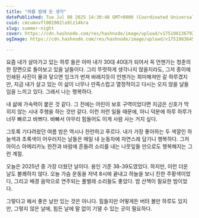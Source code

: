 ```yaml
---
title: "여름 밤에 든 생각"
datePublished: Tue Jul 08 2025 14:30:48 GMT+0000 (Coordinated Universal Time)
cuid: cmcumnvfl001902la9lz14kra
slug: summer-night
cover: https://cdn.hashnode.com/res/hashnode/image/upload/v1751981367928/ebcf093e-7a98-4b78-8086-6f45d6a440b0.jpeg
ogImage: https://cdn.hashnode.com/res/hashnode/image/upload/v1751983645752/a5208be9-54d6-4758-bb4f-957a4646a1d2.jpeg

---
```


요즘 내가 살아가고 있는 하루 들은 아마 내가 30대 40대가 되어서 꼭 언젠가는 청춘의 한 장면으로 돌아보고 있을 날들이다. 그리 뚜렷하게 생각나지 않을지라도, 그저 종이에 인쇄된 사진이 물과 닿으면 잉크가 번져 바래지듯이 언젠가는 희미해져만 갈 하루겠지만, 지금 내가 살고 있는 이 삶이 너무나 만족스럽고 열정적이고 다시는 오지 않을 날들임을 느끼고 있다. 그래서 나는 행복하다.

내 삶에 가속력이 붙은 것 같다. 그 전에는 어린이 보호 구역이었다면 지금은 신호가 막히지 않는 시내 주행을 하는 것만 같다. 이런 저런 일들 때문에, 아니 덕분에 하루 하루가 너무 빠르고 바쁘다. 바빠서 아무리 힘들어도 이게 사람 사는 거지 싶다.

그토록 기다려왔던 여름 밤은 역시나 찬란하고 푸르다. 내가 가장 좋아하는 두 색깔인 하늘색과 초록색이 어우러지는 날들은 매일 내 눈동자에 자연스레 담기니 행복하다. 그저 아이스 아메리카노 한잔과 바람에 흔들려 소리를 내는 나뭇잎들 만으로도 행복해지는 그런 계절.

오늘은 2025년 중 가장 더웠던 날이다. 용인 기준 38-39도였었다. 하지만, 이런 더운 날도 불쾌하지 않다. 오늘 가슴 운동을 저녁 8시에 끝내고 하늘을 보니 진한 주황색이었다, 그리고 배경 음악으로 연주되는 풀벌레 소리들도 좋았다. 밤 산책이 필요한 밤이었다.

그렇다고 해서 좋은 날만 있는 것은 아니다. 힘들지만 어떻게든 버텨 볼만 하루도 있지만, 그렇지 않은 날에, 힘든 날에 말 없이 기댈 수 있는 곳이 필요하다.